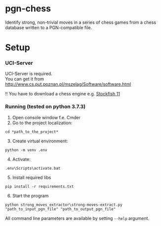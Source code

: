 # pgn-chess
Identify strong, non-trivial moves in a series of chess games from a chess database written to a PGN-compatible file.

# Setup

### UCI-Server
UCI-Server is required.  
You can get it from http://www.cs.put.poznan.pl/mszelag/Software/software.html

!! You have to download a chess engine e.g. [Stockfish 11](https://stockfishchess.org/)

### Running (tested on python 3.7.3)

1. Open console window f.e. Cmder
2. Go to the project localization:
```
cd *path_to_the_project*
``` 
3. Create virtual environment:
```
python -m venv .env
```
4. Activate:
```
.env\Scripts\activate.bat
```
5. Install required libs
```
pip install -r requirements.txt
```
6. Start the program
```
python strong_moves_extractor\strong-moves-extract.py "path_to_input_pgn_file" "path_to_output_pgn_file"
```

All command line parameters are available by setting ```--help``` argument.